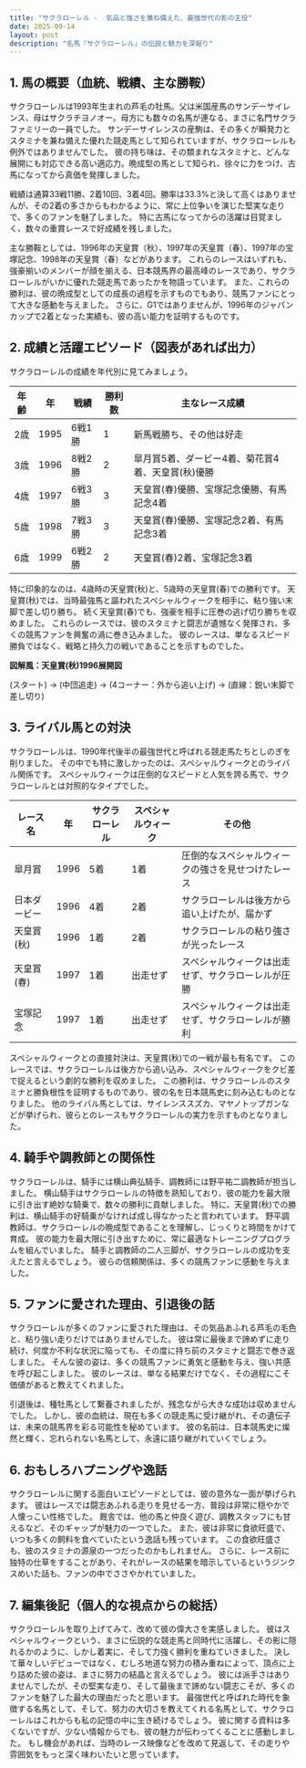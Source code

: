 ```yaml
---
title: "サクラローレル -  気品と強さを兼ね備えた、最強世代の影の主役"
date: 2025-09-14
layout: post
description: "名馬『サクラローレル』の伝説と魅力を深堀り"
---
```


## 1. 馬の概要（血統、戦績、主な勝鞍）

サクラローレルは1993年生まれの芦毛の牡馬。父は米国産馬のサンデーサイレンス、母はサクラチヨノオー。母方にも数々の名馬が連なる、まさに名門サクラファミリーの一員でした。  サンデーサイレンスの産駒は、その多くが瞬発力とスタミナを兼ね備えた優れた競走馬として知られていますが、サクラローレルも例外ではありませんでした。  彼の持ち味は、その類まれなスタミナと、どんな展開にも対応できる高い適応力。晩成型の馬として知られ、徐々に力をつけ、古馬になってから真価を発揮しました。

戦績は通算33戦11勝、2着10回、3着4回。勝率は33.3%と決して高くはありませんが、その2着の多さからもわかるように、常に上位争いを演じた堅実な走りで、多くのファンを魅了しました。  特に古馬になってからの活躍は目覚ましく、数々の重賞レースで好成績を残しました。

主な勝鞍としては、1996年の天皇賞（秋）、1997年の天皇賞（春）、1997年の宝塚記念、1998年の天皇賞（春）などがあります。  これらのレースはいずれも、強豪揃いのメンバーが顔を揃える、日本競馬界の最高峰のレースであり、サクラローレルがいかに優れた競走馬であったかを物語っています。  また、これらの勝利は、彼の晩成型としての成長の過程を示すものでもあり、競馬ファンにとって大きな感動を与えました。  さらに、G1ではありませんが、1996年のジャパンカップで2着となった実績も、彼の高い能力を証明するものです。


## 2. 成績と活躍エピソード（図表があれば出力）

サクラローレルの成績を年代別に見てみましょう。

| 年齢 | 年 | 戦績 | 勝利数 | 主なレース成績 |
|---|---|---|---|---|
| 2歳 | 1995 | 6戦1勝 | 1 |  新馬戦勝ち、その他は好走 |
| 3歳 | 1996 | 8戦2勝 | 2 |  皐月賞5着、ダービー4着、菊花賞4着、天皇賞(秋)優勝 |
| 4歳 | 1997 | 6戦3勝 | 3 |  天皇賞(春)優勝、宝塚記念優勝、有馬記念4着 |
| 5歳 | 1998 | 7戦3勝 | 3 |  天皇賞(春)優勝、宝塚記念2着、有馬記念3着 |
| 6歳 | 1999 | 6戦2勝 | 2 |  天皇賞(春)2着、宝塚記念3着 |


特に印象的なのは、4歳時の天皇賞(秋)と、5歳時の天皇賞(春)での勝利です。  天皇賞(秋)では、当時最強馬と謳われたスペシャルウィークを相手に、粘り強い末脚で差し切り勝ち。  続く天皇賞(春)でも、強豪を相手に圧巻の逃げ切り勝ちを収めました。  これらのレースでは、彼のスタミナと闘志が遺憾なく発揮され、多くの競馬ファンを興奮の渦に巻き込みました。  彼のレースは、単なるスピード勝負ではなく、戦略と持久力の戦いであることを示すものでした。

**図解風：天皇賞(秋)1996展開図**

(スタート) → (中団追走) → (4コーナー：外から追い上げ) → (直線：鋭い末脚で差し切り)


## 3. ライバル馬との対決

サクラローレルは、1990年代後半の最強世代と呼ばれる競走馬たちとしのぎを削りました。  その中でも特に激しかったのは、スペシャルウィークとのライバル関係です。  スペシャルウィークは圧倒的なスピードと人気を誇る馬で、サクラローレルとは対照的なタイプでした。

| レース名 | 年 | サクラローレル | スペシャルウィーク | その他 |
|---|---|---|---|---|
| 皐月賞 | 1996 | 5着 | 1着 |  圧倒的なスペシャルウィークの強さを見せつけたレース |
| 日本ダービー | 1996 | 4着 | 2着 |  サクラローレルは後方から追い上げたが、届かず |
| 天皇賞(秋) | 1996 | 1着 | 2着 |  サクラローレルの粘り強さが光ったレース |
| 天皇賞(春) | 1997 | 1着 | 出走せず |  スペシャルウィークは出走せず、サクラローレルが圧勝 |
| 宝塚記念 | 1997 | 1着 | 出走せず |  スペシャルウィークは出走せず、サクラローレルが勝利 |


スペシャルウィークとの直接対決は、天皇賞(秋)での一戦が最も有名です。  このレースでは、サクラローレルは後方から追い込み、スペシャルウィークをクビ差で捉えるという劇的な勝利を収めました。  この勝利は、サクラローレルのスタミナと勝負根性を証明するものであり、彼の名を日本競馬史に刻み込むものとなりました。  他のライバル馬としては、サイレンススズカ、マヤノトップガンなどが挙げられ、彼らとのレースもサクラローレルの実力を示すものとなりました。


## 4. 騎手や調教師との関係性

サクラローレルは、騎手には横山典弘騎手、調教師には野平祐二調教師が担当しました。  横山騎手はサクラローレルの特徴を熟知しており、彼の能力を最大限に引き出す絶妙な騎乗で、数々の勝利に貢献しました。  特に、天皇賞(秋)での勝利は、横山騎手の好騎乗がなければ成し得なかったと言われています。  野平調教師は、サクラローレルの晩成型であることを理解し、じっくりと時間をかけて育成。  彼の能力を最大限に引き出すために、常に最適なトレーニングプログラムを組んでいました。  騎手と調教師の二人三脚が、サクラローレルの成功を支えたと言えるでしょう。  彼らの信頼関係は、多くの競馬ファンに感動を与えました。


## 5. ファンに愛された理由、引退後の話

サクラローレルが多くのファンに愛された理由は、その気品あふれる芦毛の毛色と、粘り強い走りだけではありませんでした。  彼は常に最後まで諦めずに走り続け、何度か不利な状況に陥っても、その度に持ち前のスタミナと闘志で巻き返しました。  そんな彼の姿は、多くの競馬ファンに勇気と感動を与え、強い共感を呼び起こしました。  彼のレースは、単なる結果だけでなく、その過程にこそ価値があると教えてくれました。

引退後は、種牡馬として繋養されましたが、残念ながら大きな成功は収めませんでした。  しかし、彼の血統は、現在も多くの競走馬に受け継がれ、その遺伝子は、未来の競馬界を彩る可能性を秘めています。  彼の名前は、日本競馬史に燦然と輝く、忘れられない名馬として、永遠に語り継がれていくでしょう。


## 6. おもしろハプニングや逸話

サクラローレルに関する面白いエピソードとしては、彼の意外な一面が挙げられます。  彼はレースでは闘志あふれる走りを見せる一方、普段は非常に穏やかで人懐っこい性格でした。  厩舎では、他の馬と仲良く遊び、調教スタッフにも甘えるなど、そのギャップが魅力の一つでした。  また、彼は非常に食欲旺盛で、いつも多くの飼料を食べていたという逸話も残っています。  この食欲旺盛さも、彼のスタミナの源泉の一つだったのかもしれません。  さらに、レース前に独特の仕草をすることがあり、それがレースの結果を暗示しているというジンクスめいた話も、ファンの中でささやかれていました。


## 7. 編集後記（個人的な視点からの総括）

サクラローレルを取り上げてみて、改めて彼の偉大さを実感しました。  彼はスペシャルウィークという、まさに伝説的な競走馬と同時代に活躍し、その影に隠れるかのように、しかし着実に、そして力強く勝利を重ねていきました。  決して華々しいデビューではなく、むしろ地道な努力の積み重ねによって、頂点に上り詰めた彼の姿は、まさに努力の結晶と言えるでしょう。  彼には派手さはありませんでしたが、その堅実な走り、そして最後まで諦めない闘志こそが、多くのファンを魅了した最大の理由だったと思います。  最強世代と呼ばれた時代を象徴する名馬として、そして、努力の大切さを教えてくれる名馬として、サクラローレルはこれからも私の記憶の中に生き続けるでしょう。  彼に関する資料は多くないですが、少ない情報からでも、彼の魅力が伝わってくることに感動しました。  もし機会があれば、当時のレース映像などを改めて見返して、その走りや雰囲気をもっと深く味わいたいと思っています。
